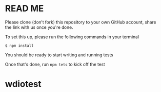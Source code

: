 # READ ME

Please clone (don't fork) this repository to your own GitHub account, share the link with us once you're done.

To set this up, please run the following commands in your terminal
 
    $ npm install
  
You should be ready to start writing and running tests
    
Once that's done, run ```npm tets``` to kick off the test
# wdiotest

